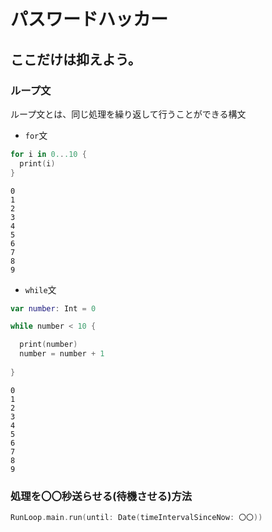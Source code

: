 # パスワードハッカー
## ここだけは抑えよう。
### ループ文
ループ文とは、同じ処理を繰り返して行うことができる構文

- `for`文

```swift
for i in 0...10 {
  print(i) 
}
```
```
0
1
2
3
4
5
6
7
8
9
```

- `while`文
```swift
var number: Int = 0

while number < 10 {

  print(number)  
  number = number + 1
  
}
```
```
0
1
2
3
4
5
6
7
8
9
```

### 処理を〇〇秒送らせる(待機させる)方法
```swift
RunLoop.main.run(until: Date(timeIntervalSinceNow: 〇〇))
```
